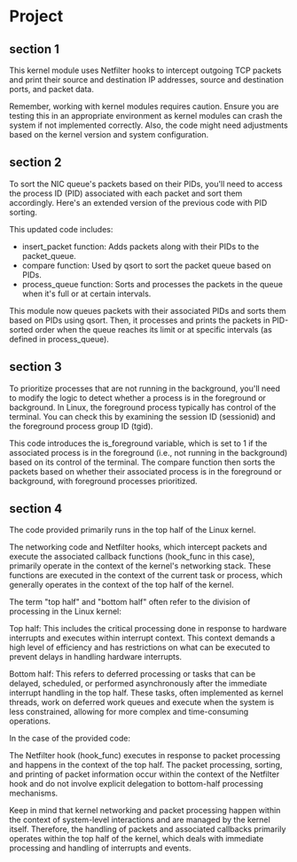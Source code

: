 # Project

## section 1

This kernel module uses Netfilter hooks to intercept outgoing TCP packets and print their source and destination IP addresses, source and destination ports, and packet data.

Remember, working with kernel modules requires caution. Ensure you are testing this in an appropriate environment as kernel modules can crash the system if not implemented correctly. Also, the code might need adjustments based on the kernel version and system configuration.

## section 2

To sort the NIC queue's packets based on their PIDs, you'll need to access the process ID (PID) associated with each packet and sort them accordingly. Here's an extended version of the previous code with PID sorting.

This updated code includes:

- insert_packet function: Adds packets along with their PIDs to the packet_queue.
- compare function: Used by qsort to sort the packet queue based on PIDs.
- process_queue function: Sorts and processes the packets in the queue when it's full or at certain intervals.

This module now queues packets with their associated PIDs and sorts them based on PIDs using qsort. Then, it processes and prints the packets in PID-sorted order when the queue reaches its limit or at specific intervals (as defined in process_queue).

## section 3

To prioritize processes that are not running in the background, you'll need to modify the logic to detect whether a process is in the foreground or background. In Linux, the foreground process typically has control of the terminal. You can check this by examining the session ID (sessionid) and the foreground process group ID (tgid).

This code introduces the is_foreground variable, which is set to 1 if the associated process is in the foreground (i.e., not running in the background) based on its control of the terminal. The compare function then sorts the packets based on whether their associated process is in the foreground or background, with foreground processes prioritized.

## section 4

The code provided primarily runs in the top half of the Linux kernel.

The networking code and Netfilter hooks, which intercept packets and execute the associated callback functions (hook_func in this case), primarily operate in the context of the kernel's networking stack. These functions are executed in the context of the current task or process, which generally operates in the context of the top half of the kernel.

The term "top half" and "bottom half" often refer to the division of processing in the Linux kernel:

Top half: This includes the critical processing done in response to hardware interrupts and executes within interrupt context. This context demands a high level of efficiency and has restrictions on what can be executed to prevent delays in handling hardware interrupts.

Bottom half: This refers to deferred processing or tasks that can be delayed, scheduled, or performed asynchronously after the immediate interrupt handling in the top half. These tasks, often implemented as kernel threads, work on deferred work queues and execute when the system is less constrained, allowing for more complex and time-consuming operations.

In the case of the provided code:

The Netfilter hook (hook_func) executes in response to packet processing and happens in the context of the top half.
The packet processing, sorting, and printing of packet information occur within the context of the Netfilter hook and do not involve explicit delegation to bottom-half processing mechanisms.

Keep in mind that kernel networking and packet processing happen within the context of system-level interactions and are managed by the kernel itself. Therefore, the handling of packets and associated callbacks primarily operates within the top half of the kernel, which deals with immediate processing and handling of interrupts and events.
